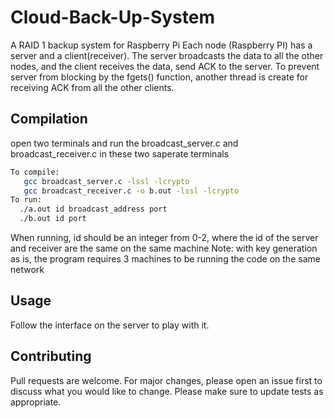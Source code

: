 # Cloud-Back-Up-System

A RAID 1 backup system for Raspberry Pi
Each node (Raspberry PI) has a server and a client(receiver). The server broadcasts the data to all the other nodes, and the client receives the data, send ACK to the server. To prevent server from blocking by the fgets() function, another thread is create for receiving ACK from all the other clients.

## Compilation
open two terminals and run the broadcast_server.c and broadcast_receiver.c in these two saperate terminals

```bash
To compile: 
   gcc broadcast_server.c -lssl -lcrypto
   gcc broadcast_receiver.c -o b.out -lssl -lcrypto
To run:
  ./a.out id broadcast_address port
  ./b.out id port
```
When running, id should be an integer from 0-2, where the id of the server and receiver are the same on the same machine
Note: with key generation as is, the program requires 3 machines to be running the code on the same network

## Usage

Follow the interface on the server to play with it.    

## Contributing
Pull requests are welcome. For major changes, please open an issue first to discuss what you would like to change.
Please make sure to update tests as appropriate.
